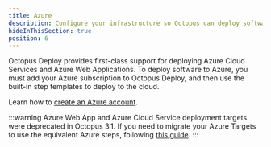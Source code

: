 ```yaml
---
title: Azure 
description: Configure your infrastructure so Octopus can deploy software to your Windows servers, Linux servers, or Cloud Regions.
hideInThisSection: true
position: 6
---
```


Octopus Deploy provides first-class support for deploying Azure Cloud Services and Azure Web Applications. To deploy software to Azure, you must add your Azure subscription to Octopus Deploy, and then use the built-in step templates to deploy to the cloud. 

Learn how to [create an Azure account](/docs/infrastructure/creating-an-azure-account/index.md).

:::warning
Azure Web App and Azure Cloud Service deployment targets were deprecated in Octopus 3.1. If you need to migrate your Azure Targets to use the equivalent Azure steps, following [this guide](/docs/how-to/migrate-azure-targets-into-azure-steps.md).
:::

